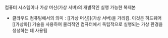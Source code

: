 컴퓨터 시스템이나 가상 머신(가상 서버)의 개별적인 실행 가능한 복제본

- 클라우드 컴퓨팅에서의 의미 : [[가상 머신]](가상 서버)을 가리킴. 이것은 하드웨어 [[가상화]] 기술을 사용하여 물리적인 컴퓨터에서 독립적으로 실행되는 가상 환경을 생성하는 데 사용됨
